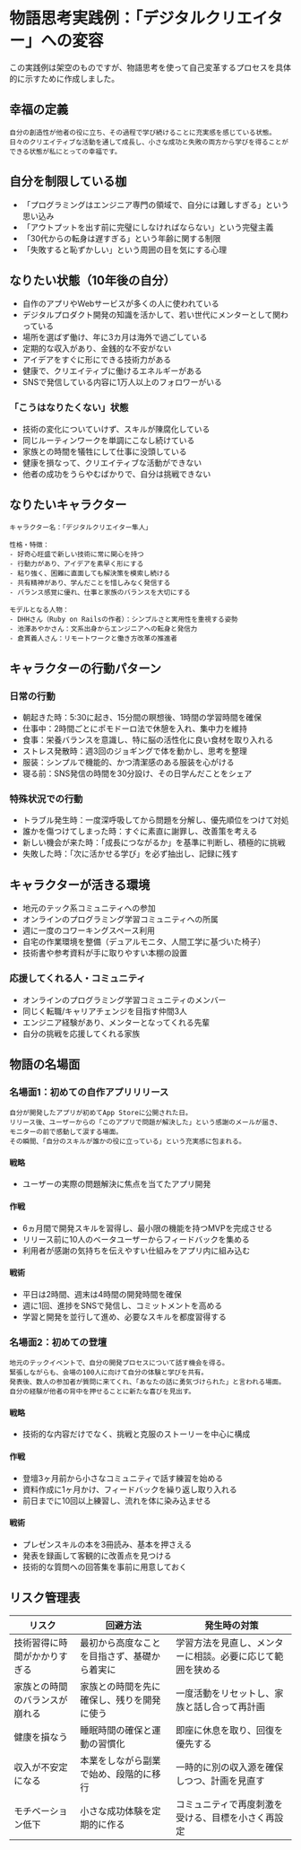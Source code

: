 # 物語思考実践例：「デジタルクリエイター」への変容

この実践例は架空のものですが、物語思考を使って自己変革するプロセスを具体的に示すために作成しました。

## 幸福の定義
```
自分の創造性が他者の役に立ち、その過程で学び続けることに充実感を感じている状態。
日々のクリエイティブな活動を通して成長し、小さな成功と失敗の両方から学びを得ることができる状態が私にとっての幸福です。
```

## 自分を制限している枷
- 「プログラミングはエンジニア専門の領域で、自分には難しすぎる」という思い込み
- 「アウトプットを出す前に完璧にしなければならない」という完璧主義
- 「30代からの転身は遅すぎる」という年齢に関する制限
- 「失敗すると恥ずかしい」という周囲の目を気にする心理

## なりたい状態（10年後の自分）
- 自作のアプリやWebサービスが多くの人に使われている
- デジタルプロダクト開発の知識を活かして、若い世代にメンターとして関わっている
- 場所を選ばず働け、年に3カ月は海外で過ごしている
- 定期的な収入があり、金銭的な不安がない
- アイデアをすぐに形にできる技術力がある
- 健康で、クリエイティブに働けるエネルギーがある
- SNSで発信している内容に1万人以上のフォロワーがいる

### 「こうはなりたくない」状態
- 技術の変化についていけず、スキルが陳腐化している
- 同じルーティンワークを単調にこなし続けている
- 家族との時間を犠牲にして仕事に没頭している
- 健康を損なって、クリエイティブな活動ができない
- 他者の成功をうらやむばかりで、自分は挑戦できない

## なりたいキャラクター
```
キャラクター名：「デジタルクリエイター隼人」

性格・特徴：
- 好奇心旺盛で新しい技術に常に関心を持つ
- 行動力があり、アイデアを素早く形にする
- 粘り強く、困難に直面しても解決策を模索し続ける
- 共有精神があり、学んだことを惜しみなく発信する
- バランス感覚に優れ、仕事と家族のバランスを大切にする

モデルとなる人物：
- DHHさん（Ruby on Railsの作者）：シンプルさと実用性を重視する姿勢
- 池澤あやかさん：文系出身からエンジニアへの転身と発信力
- 倉貫義人さん：リモートワークと働き方改革の推進者
```

## キャラクターの行動パターン

### 日常の行動
- 朝起きた時：5:30に起き、15分間の瞑想後、1時間の学習時間を確保
- 仕事中：2時間ごとにポモドーロ法で休憩を入れ、集中力を維持
- 食事：栄養バランスを意識し、特に脳の活性化に良い食材を取り入れる
- ストレス発散時：週3回のジョギングで体を動かし、思考を整理
- 服装：シンプルで機能的、かつ清潔感のある服装を心がける
- 寝る前：SNS発信の時間を30分設け、その日学んだことをシェア

### 特殊状況での行動
- トラブル発生時：一度深呼吸してから問題を分解し、優先順位をつけて対処
- 誰かを傷つけてしまった時：すぐに素直に謝罪し、改善策を考える
- 新しい機会が来た時：「成長につながるか」を基準に判断し、積極的に挑戦
- 失敗した時：「次に活かせる学び」を必ず抽出し、記録に残す

## キャラクターが活きる環境
- 地元のテック系コミュニティへの参加
- オンラインのプログラミング学習コミュニティへの所属
- 週に一度のコワーキングスペース利用
- 自宅の作業環境を整備（デュアルモニタ、人間工学に基づいた椅子）
- 技術書や参考資料が手に取りやすい本棚の設置

### 応援してくれる人・コミュニティ
- オンラインのプログラミング学習コミュニティのメンバー
- 同じく転職/キャリアチェンジを目指す仲間3人
- エンジニア経験があり、メンターとなってくれる先輩
- 自分の挑戦を応援してくれる家族

## 物語の名場面

### 名場面1：初めての自作アプリリリース
```
自分が開発したアプリが初めてApp Storeに公開された日。
リリース後、ユーザーからの「このアプリで問題が解決した」という感謝のメールが届き、
モニターの前で感動して涙する場面。
その瞬間、「自分のスキルが誰かの役に立っている」という充実感に包まれる。
```

#### 戦略
- ユーザーの実際の問題解決に焦点を当てたアプリ開発

#### 作戦
- 6ヵ月間で開発スキルを習得し、最小限の機能を持つMVPを完成させる
- リリース前に10人のベータユーザーからフィードバックを集める
- 利用者が感謝の気持ちを伝えやすい仕組みをアプリ内に組み込む

#### 戦術
- 平日は2時間、週末は4時間の開発時間を確保
- 週に1回、進捗をSNSで発信し、コミットメントを高める
- 学習と開発を並行して進め、必要なスキルを都度習得する

### 名場面2：初めての登壇
```
地元のテックイベントで、自分の開発プロセスについて話す機会を得る。
緊張しながらも、会場の100人に向けて自分の体験と学びを共有。
発表後、数人の参加者が質問に来てくれ、「あなたの話に勇気づけられた」と言われる場面。
自分の経験が他者の背中を押せることに新たな喜びを見出す。
```

#### 戦略
- 技術的な内容だけでなく、挑戦と克服のストーリーを中心に構成

#### 作戦
- 登壇3ヶ月前から小さなコミュニティで話す練習を始める
- 資料作成に1ヶ月かけ、フィードバックを繰り返し取り入れる
- 前日までに10回以上練習し、流れを体に染み込ませる

#### 戦術
- プレゼンスキルの本を3冊読み、基本を押さえる
- 発表を録画して客観的に改善点を見つける
- 技術的な質問への回答集を事前に用意しておく

## リスク管理表

| リスク | 回避方法 | 発生時の対策 |
|--------|----------|--------------|
| 技術習得に時間がかかりすぎる | 最初から高度なことを目指さず、基礎から着実に | 学習方法を見直し、メンターに相談。必要に応じて範囲を狭める |
| 家族との時間のバランスが崩れる | 家族との時間を先に確保し、残りを開発に使う | 一度活動をリセットし、家族と話し合って再計画 |
| 健康を損なう | 睡眠時間の確保と運動の習慣化 | 即座に休息を取り、回復を優先する |
| 収入が不安定になる | 本業をしながら副業で始め、段階的に移行 | 一時的に別の収入源を確保しつつ、計画を見直す |
| モチベーション低下 | 小さな成功体験を定期的に作る | コミュニティで再度刺激を受ける、目標を小さく再設定 | 

